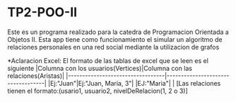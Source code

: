 # TP2-POO-II

Este es un programa realizado para la catedra de Programacion Orientada a Objetos II.
Esta app tiene como funcionamiento el simular un algoritmo de relaciones personales en una red social mediante la utilizacion de grafos

*Aclaracion Excel:
El formato de las tablas de excel que se leen es el siguiente
|Columna con los usuarios(Vertices)|Columna con las relaciones(Aristas)|
|----------------------------------|-----------------------------------|
|Ej:"Juan"|Ej:"Juan, Maria, 3"|
|EJ:"Maria"|  |
[Las relaciones tienen el formato:(usario1, usuario2, nivelDeRelacion(1, 2 o 3)]
